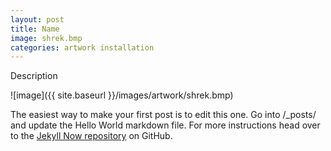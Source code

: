 ```yaml
---
layout: post
title: Name
image: shrek.bmp
categories: artwork installation
---
```


Description

![image]({{ site.baseurl }}/images/artwork/shrek.bmp)

The easiest way to make your first post is to edit this one. Go into /_posts/ and update the Hello World markdown file. For more instructions head over to the [Jekyll Now repository](https://github.com/barryclark/jekyll-now) on GitHub.